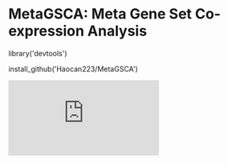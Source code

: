 # MetaGSCA: Meta Gene Set Co-expression Analysis

library('devtools')

install_github('Haocan223/MetaGSCA')

![Tutorial](https://haocan223.github.io/MetaGSCA/MetaGSCA_tutorial.html)
